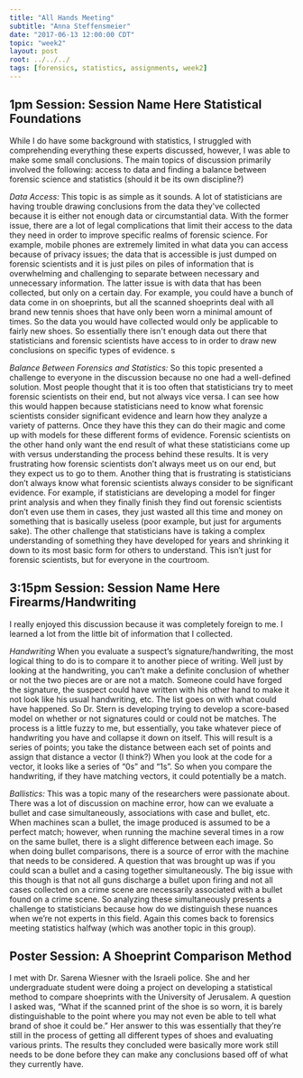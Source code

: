 ```yaml
---
title: "All Hands Meeting"
subtitle: "Anna Steffensmeier"
date: "2017-06-13 12:00:00 CDT"
topic: "week2"
layout: post
root: ../../../
tags: [forensics, statistics, assignments, week2]
---
```

 

## 1pm Session: Session Name Here Statistical Foundations

While I do have some background with statistics, I struggled with comprehending everything these experts discussed, however, I was able to make some small conclusions. The main topics of discussion primarily involved the following: access to data and finding a balance between forensic science and statistics (should it be its own discipline?)

*Data Access:*
This topic is as simple as it sounds. A lot of statisticians are having trouble drawing conclusions from the data they've collected because it is either not enough data or circumstantial data. With the former issue, there are a lot of legal complications that limit their access to the data they need in order to improve specific realms of forensic science. For example, mobile phones are extremely limited in what data you can access because of privacy issues; the data that is accessible is just dumped on forensic scientists and it is just piles on piles of information that is overwhelming and challenging to separate between necessary and unnecessary information. The latter issue is with data that has been collected, but only on a certain day. For example, you could have a bunch of data come in on shoeprints, but all the scanned shoeprints deal with all brand new tennis shoes that have only been worn a minimal amount of times. So the data you would have collected would only be applicable to fairly new shoes. So essentially there isn't enough data out there that statisticians and forensic scientists have access to in order to draw new conclusions on specific types of evidence. s


*Balance Between Forensics and Statistics:*
So this topic presented a challenge to everyone in the discussion because no one had a well-defined solution. Most people thought that it is too often that statisticians try to meet forensic scientists on their end, but not always vice versa. I can see how this would happen because statisticians need to know what forensic scientists consider significant evidence and learn how they analyze a variety of patterns. Once they have this they can do their magic and come up with models for these different forms of evidence. Forensic scientists on the other hand only want the end result of what these statisticians come up with versus understanding the process behind these results. It is very frustrating how forensic scientists don’t always meet us on our end, but they expect us to go to them. Another thing that is frustrating is statisticians don’t always know what forensic scientists always consider to be significant evidence. For example, if statisticians are developing a model for finger print analysis and when they finally finish they find out forensic scientists don’t even use them in cases, they just wasted all this time and money on something that is basically useless (poor example, but just for arguments sake). The other challenge that statisticians have is taking a complex understanding of something they have developed for years and shrinking it down to its most basic form for others to understand. This isn’t just for forensic scientists, but for everyone in the courtroom.


## 3:15pm Session: Session Name Here Firearms/Handwriting

I really enjoyed this discussion because it was completely foreign to me. I learned a lot from the little bit of information that I collected.

*Handwriting*
When you evaluate a suspect’s signature/handwriting, the most logical thing to do is to compare it to another piece of writing. Well just by looking at the handwriting, you can’t make a definite conclusion of whether or not the two pieces are or are not a match. Someone could have forged the signature, the suspect could have written with his other hand to make it not look like his usual handwriting, etc. The list goes on with what could have happened. So Dr. Stern is developing trying to develop a score-based model on whether or not signatures could or could not be matches. The process is a little fuzzy to me, but essentially, you take whatever piece of handwriting you have and collapse it down on itself. This will result is a series of points; you take the distance between each set of points and assign that distance a vector (I think?) When you look at the code for a vector, it looks like a series of “0s” and “1s”. So when you compare the handwriting, if they have matching vectors, it could potentially be a match.

*Ballistics:*
This was a topic many of the researchers were passionate about. There was a lot of discussion on machine error, how can we evaluate a bullet and case simultaneously, associations with case and bullet, etc. When machines scan a bullet, the image produced is assumed to be a perfect match; however, when running the machine several times in a row on the same bullet, there is a slight difference between each image. So when doing bullet comparisons, there is a source of error with the machine that needs to be considered. A question that was brought up was if you could scan a bullet and a casing together simultaneously. The big issue with this though is that not all guns discharge a bullet upon firing and not all cases collected on a crime scene are necessarily associated with a bullet found on a crime scene. So analyzing these simultaneously presents a challenge to statisticians because how do we distinguish these nuances when we’re not experts in this field. Again this comes back to forensics meeting statistics halfway (which was another topic in this group).


## Poster Session: A Shoeprint Comparison Method

I met with Dr. Sarena Wiesner with the Israeli police. She and her undergraduate student were doing a project on developing a statistical method to compare shoeprints with the University of Jerusalem. A question I asked was, “What if the scanned print of the shoe is so worn, it is barely distinguishable to the point where you may not even be able to tell what brand of shoe it could be.” Her answer to this was essentially that they’re still in the process of getting all different types of shoes and evaluating various prints.  The results they concluded were basically more work still needs to be done before they can make any conclusions based off of what they currently have.
